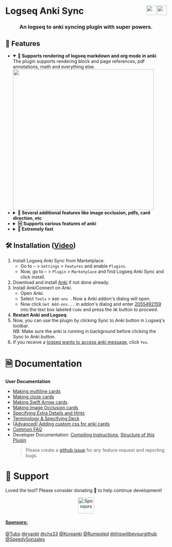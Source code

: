 # Logseq Anki Sync [<img align="right" src="https://img.shields.io/github/stars/debanjandhar12/logseq-anki-sync.svg?logo=GitHub&style=flat" height="30"/>](https://github.com/debanjandhar12/logseq-anki-sync/)[<img align="right" src="https://img.shields.io/github/sponsors/debanjandhar12.svg?logo=github&style=flat&height=60&label=Donate&cacheSeconds=28800&color=orange" height="30"/>](https://github.com/sponsors/debanjandhar12)

<h3 align="center">An logseq to anki syncing plugin with super powers.</h3>

## 🤔 Features
<ul><li>
<details open>
  <summary><b>🐾 Supports rendering of logseq markdown and org mode in anki</b></summary>
  <div>
   The plugin supports rendering block and page references, pdf annotations, math and everything else.
   <img src='https://github.com/debanjandhar12/logseq-anki-sync/assets/49021233/7985cdb4-910d-43bf-833d-7b04403a503f' height='440' /> <br/>
  </div>
</details></li><li>
<details>
  <summary><b>🚀 Several additional features like image occlusion, pdfs, card direction, etc</b></summary>
  <div>
   The plugin supports image occlusion, occlusion on pdf annotaion, card direction, incremental cards, clozes, hints and a lot more. Check <a href="#-documentation">documentation</a> for more details!
   <img src='https://github.com/debanjandhar12/logseq-anki-sync/assets/49021233/5b036383-d7cc-4837-9f74-da21a5f504f8' height='440' /> <br/>
  </div>
</details></li><li>
<details>
  <summary><b>🃟 Supports various features of anki</b></summary>
  Anki employs advanced scheduling algorithms, making it a superior choice for many users. Additionally, anki allows the creation of filtered decks, enabling you to study a specific set of cards for exams, regardless of their original scheduling. The plugin allows you to use all those features and various others like heatmaps, tts, leach cards, etc. 
</details></li><li>
<details>
  <summary><b>🚕 Extremely fast</b></summary>
  The plugin uses state of art hashing techniques to detect changes in logseq or anki and provides the user option to resync (with logseq as source of truth).
</details></li>
</ul>

## 🛠️ Installation ([Video](https://www.youtube.com/watch?v=XOkJmncK-o0))

1. Install Logseq Anki Sync from Marketplace.
    - Go to `⋯` > `Settings` > `Features` and enable `Plugins`.
    - Now, go to `⋯` > `Plugin` > `Marketplace` and find Logseq Anki Sync and click install.
2. Download and install [Anki](https://apps.ankiweb.net/) if not done already.
3. Install AnkiConnect on Anki.
    - Open Anki.
    - Select `Tools` > `Add-ons `. Now a Anki addon's dialog will open.
    - Now click `Get Add-ons...` in addon's dialog and enter [2055492159](https://ankiweb.net/shared/info/2055492159) into the text box labeled `Code` and press the `OK` button to proceed.
4. **Restart Anki and Logseq**.
5. Now, you can use the plugin by clicking Sync to Anki button in Logseq's toolbar.<br/>
   NB: Make sure the anki is running in background before clicking the Sync to Anki button.
6. If you receive a [logseq wants to access anki message](https://raw.githubusercontent.com/debanjandhar12/Obsidian-Anki-Sync/main/docs/images/permission.png), click `Yes`.

# 🗎 Documentation

<b>User Documentation</b>

-   [Making multiline cards](https://github.com/debanjandhar12/logseq-anki-sync/discussions/88)
-   [Making cloze cards](https://github.com/debanjandhar12/logseq-anki-sync/discussions/89)
-   [Making Swift Arrow cards](https://github.com/debanjandhar12/logseq-anki-sync/discussions/91)
-   [Making Image Occlusion cards](https://github.com/debanjandhar12/logseq-anki-sync/discussions/125)
-   [Specifying Extra Details and Hints](https://github.com/debanjandhar12/logseq-anki-sync/discussions/92)
-   [Terminology & Specifying Deck](https://github.com/debanjandhar12/logseq-anki-sync/discussions/117)
-   [[Advanced] Adding custom css for anki cards](https://github.com/debanjandhar12/logseq-anki-sync/discussions/118)
-   [Common FAQ](https://github.com/debanjandhar12/logseq-anki-sync/wiki/Common-FAQ)
-   Developer Documentation: [Compiling Instructions](https://github.com/debanjandhar12/logseq-anki-sync/wiki/Compiling-Instructions), [Structure of this Plugin](https://github.com/debanjandhar12/logseq-anki-sync/wiki/Structure-of-this-Plugin)
    > Please create a [github issue](https://github.com/debanjandhar12/logseq-anki-sync/issues) for any feature request and reporting bugs.

# 🙏 Support

Loved the tool? Please consider donating 💸 to help continue development!<br/>

<p align="center">
<a href="https://github.com/sponsors/debanjandhar12" target="_blank"><img src="https://img.shields.io/github/sponsors/debanjandhar12.svg?logo=github&style=flat&height=60&label=Donate&cacheSeconds=28800&color=orange" alt="Sponsors" height="50" style="border-radius:1px" />
</p>

#### Sponsors:

[@Tubo](https://github.com/Tubo) [@ryanbl](https://github.com/rtblair) [@chs33](https://github.com/chs33) [@Koreanki](https://github.com/junyounglees) [@Rumpoled](https://github.com/Rumpoled) [@thiswillbeyourgithub](https://github.com/thiswillbeyourgithub) [@Speedy5onzales](https://github.com/Speedy5onzales)
